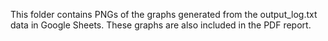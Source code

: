 This folder contains PNGs of the graphs generated from the output_log.txt data in Google Sheets. These graphs are also included in the PDF report.
